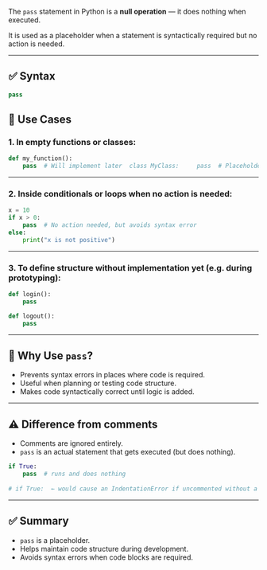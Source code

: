 

The `pass` statement in Python is a **null operation** — it does nothing when executed.

It is used as a placeholder when a statement is syntactically required but no action is needed.

---

## ✅ Syntax

```python
pass
```

## 🔹 Use Cases

### 1. In empty functions or classes:

```python
def my_function():     
	pass  # Will implement later  class MyClass:     pass  # Placeholder
```

---

### 2. Inside conditionals or loops when no action is needed:

```python
x = 10 
if x > 0:     
	pass  # No action needed, but avoids syntax error 
else:     
	print("x is not positive")
```

---

### 3. To define structure without implementation yet (e.g. during prototyping):

```python
def login():     
	pass  

def logout():     
	pass
```

---

## 🧠 Why Use `pass`?

- Prevents syntax errors in places where code is required.
- Useful when planning or testing code structure.
- Makes code syntactically correct until logic is added.

---

## ⚠️ Difference from comments

- Comments are ignored entirely.
- `pass` is an actual statement that gets executed (but does nothing).

```python
if True:     
	pass  # runs and does nothing  
	
# if True:  ← would cause an IndentationError if uncommented without a body
```

---

## ✅ Summary

- `pass` is a placeholder.
- Helps maintain code structure during development.
- Avoids syntax errors when code blocks are required.